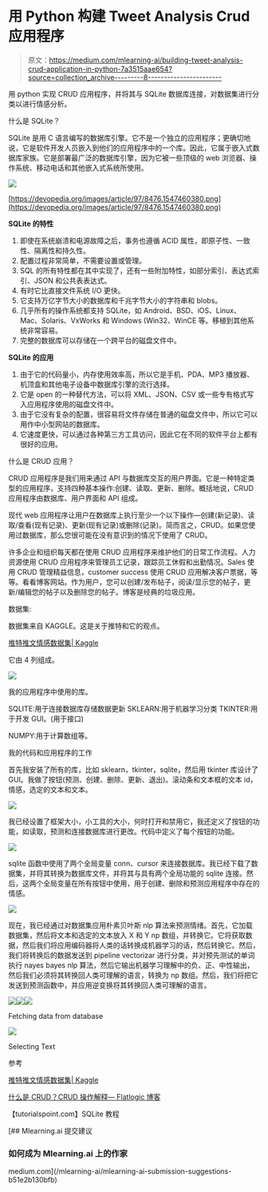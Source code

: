 # 用 Python 构建 Tweet Analysis Crud 应用程序

> 原文：<https://medium.com/mlearning-ai/building-tweet-analysis-crud-application-in-python-7a3515aae654?source=collection_archive---------8----------------------->

用 python 实现 CRUD 应用程序，并将其与 SQLite 数据库连接，对数据集进行分类以进行情感分析。

什么是 SQLite？

SQLite 是用 C 语言编写的数据库引擎。它不是一个独立的应用程序；更确切地说，它是软件开发人员嵌入到他们的应用程序中的一个库。因此，它属于嵌入式数据库家族。它是部署最广泛的数据库引擎，因为它被一些顶级的 web 浏览器、操作系统、移动电话和其他嵌入式系统所使用。

![](img/83fdf4d0a788f982833894208ee8afd1.png)

[https://devopedia.org/images/article/97/8476.1547460380.png](https://devopedia.org/images/article/97/8476.1547460380.png)

**SQLite 的特性**

1.  即使在系统崩溃和电源故障之后，事务也遵循 ACID 属性，即原子性、一致性、隔离性和持久性。
2.  配置过程非常简单，不需要设置或管理。
3.  SQL 的所有特性都在其中实现了，还有一些附加特性，如部分索引、表达式索引、JSON 和公共表表达式。
4.  有时它比直接文件系统 I/O 更快。
5.  它支持万亿字节大小的数据库和千兆字节大小的字符串和 blobs。
6.  几乎所有的操作系统都支持 SQLite，如 Android、BSD、iOS、Linux、Mac、Solaris、VxWorks 和 Windows (Win32、WinCE 等。移植到其他系统非常容易。
7.  完整的数据库可以存储在一个跨平台的磁盘文件中。

**SQLite 的应用**

1.  由于它的代码量小，内存使用效率高，所以它是手机、PDA、MP3 播放器、机顶盒和其他电子设备中数据库引擎的流行选择。
2.  它是 open 的一种替代方法，可以将 XML、JSON、CSV 或一些专有格式写入应用程序使用的磁盘文件中。
3.  由于它没有复杂的配置，很容易将文件存储在普通的磁盘文件中，所以它可以用作中小型网站的数据库。
4.  它速度更快，可以通过各种第三方工具访问，因此它在不同的软件平台上都有很好的应用。

什么是 CRUD 应用？

CRUD 应用程序是我们用来通过 API 与数据库交互的用户界面。它是一种特定类型的应用程序，支持四种基本操作:创建、读取、更新、删除。概括地说，CRUD 应用程序由数据库、用户界面和 API 组成。

现代 web 应用程序让用户在数据库上执行至少一个以下操作—创建(新记录)、读取/查看(现有记录)、更新(现有记录)或删除(记录)。简而言之，CRUD。如果您使用过数据库，那么您很可能在没有意识到的情况下使用了 CRUD。

许多企业和组织每天都在使用 CRUD 应用程序来维护他们的日常工作流程。人力资源使用 CRUD 应用程序来管理员工记录，跟踪员工休假和出勤情况。Sales 使用 CRUD 管理精益信息，customer success 使用 CRUD 应用解决客户票据，等等。看看博客网站。作为用户，您可以创建/发布帖子，阅读/显示您的帖子，更新/编辑您的帖子以及删除您的帖子。博客是经典的垃圾应用。

数据集:

数据集来自 KAGGLE。这是关于推特和它的观点。

[推特推文情感数据集| Kaggle](https://www.kaggle.com/datasets/yasserh/twitter-tweets-sentiment-dataset)

它由 4 列组成。

![](img/1bc0a214ed038ad2a292b4f1e805a974.png)

我的应用程序中使用的库。

SQLITE:用于连接数据库存储数据更新
SKLEARN:用于机器学习分类
TKINTER:用于开发 GUI。(用于接口)

NUMPY:用于计算数组等。

我的代码和应用程序的工作

首先我安装了所有的库，比如 sklearn，tkinter，sqlite，然后用 tkinter 库设计了 GUI。我做了按钮(预测、创建、删除、更新、退出)。滚动条和文本框的文本 id，情感，选定的文本和文本。

![](img/4bb0a089b9563d179cfea700b3195275.png)

我已经设置了框架大小，小工具的大小，何时打开和禁用它，我还定义了按钮的功能，如读取，预测和连接数据库进行更改。代码中定义了每个按钮的功能。

![](img/575efabf5048456b2b7514fa04230219.png)

sqlite 函数中使用了两个全局变量 conn、cursor 来连接数据库。我已经下载了数据集，并将其转换为数据库文件，并将其与具有两个全局功能的 sqlite 连接。然后，这两个全局变量在所有按钮中使用，用于创建、删除和预测应用程序中存在的情感。

![](img/46e2b8f6d1081b04621504cf1671d251.png)

现在，我已经通过对数据集应用朴素贝叶斯 nlp 算法来预测情绪。首先，它加载数据集，然后将文本和选定的文本放入 X 和 Y np 数组，并转换它。它将获取数据，然后我们将应用编码器将人类的话转换成机器学习的话，然后转换它。然后，我们将转换后的数据发送到 pipeline vectorizar 进行分类，并对预先测试的单词执行 nayes bayes nlp 算法，然后它输出机器学习理解中的负、正、中性输出，然后我们必须将其转换回人类可理解的语言，转换为 np 数组。然后，我们将把它发送到预测函数中，并应用逆变换将其转换回人类可理解的语言。

![](img/4985d3b0bbe6b93535e697b242f35b1a.png)![](img/651efdaf458e94e4d1aed3e953a11226.png)![](img/48a52b17d318e6f23227acbe76dd28b0.png)

Fetching data from database

![](img/8ceba47598b13164dcc52238e4be71df.png)

Selecting Text

参考

[推特推文情感数据集| Kaggle](https://www.kaggle.com/datasets/yasserh/twitter-tweets-sentiment-dataset)

[什么是 CRUD？CRUD 操作解释— Flatlogic 博客](https://flatlogic.com/blog/crud-app/)

【tutorialspoint.com】SQLite 教程

[](/mlearning-ai/mlearning-ai-submission-suggestions-b51e2b130bfb) [## Mlearning.ai 提交建议

### 如何成为 Mlearning.ai 上的作家

medium.com](/mlearning-ai/mlearning-ai-submission-suggestions-b51e2b130bfb)